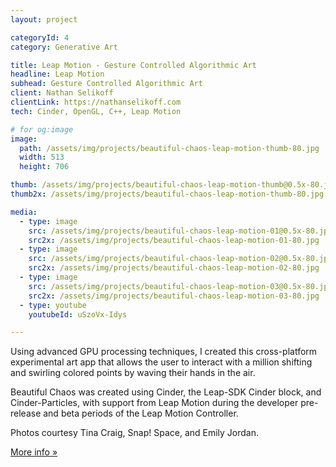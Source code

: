 ```yaml
---
layout: project

categoryId: 4
category: Generative Art

title: Leap Motion - Gesture Controlled Algorithmic Art
headline: Leap Motion
subhead: Gesture Controlled Algorithmic Art
client: Nathan Selikoff
clientLink: https://nathanselikoff.com
tech: Cinder, OpenGL, C++, Leap Motion

# for og:image
image:
  path: /assets/img/projects/beautiful-chaos-leap-motion-thumb-80.jpg
  width: 513
  height: 706

thumb: /assets/img/projects/beautiful-chaos-leap-motion-thumb@0.5x-80.jpg
thumb2x: /assets/img/projects/beautiful-chaos-leap-motion-thumb-80.jpg

media:
  - type: image
    src: /assets/img/projects/beautiful-chaos-leap-motion-01@0.5x-80.jpg
    src2x: /assets/img/projects/beautiful-chaos-leap-motion-01-80.jpg
  - type: image
    src: /assets/img/projects/beautiful-chaos-leap-motion-02@0.5x-80.jpg
    src2x: /assets/img/projects/beautiful-chaos-leap-motion-02-80.jpg
  - type: image
    src: /assets/img/projects/beautiful-chaos-leap-motion-03@0.5x-80.jpg
    src2x: /assets/img/projects/beautiful-chaos-leap-motion-03-80.jpg
  - type: youtube
    youtubeId: uSzoVx-Idys

---
```


Using advanced GPU processing techniques, I created this cross-platform experimental art app that allows the user to interact with a million shifting and swirling colored points by waving their hands in the air.

Beautiful Chaos was created using Cinder, the Leap-SDK Cinder block, and Cinder-Particles, with support from Leap Motion during the developer pre-release and beta periods of the Leap Motion Controller.

Photos courtesy Tina Craig, Snap! Space, and Emily Jordan.

[More info »](https://nathanselikoff.com/works/beautiful-chaos)
